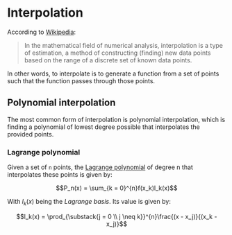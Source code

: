 # Interpolation

According to [Wikipedia](https://en.wikipedia.org/wiki/Interpolation):

> In the mathematical field of numerical analysis, interpolation is a type of
> estimation, a method of constructing (finding) new data points based on the
> range of a discrete set of known data points.

In other words, to interpolate is to generate a function from a set of points
such that the function passes through those points.

## Polynomial interpolation

The most common form of interpolation is polynomial interpolation, which is
finding a polynomial of lowest degree possible that interpolates the provided
points.

### Lagrange polynomial

Given a set of `n` points, the
[Lagrange polynomial](https://en.wikipedia.org/wiki/Lagrange_polynomial) of
degree n that interpolates these points is given by:

$$P_n(x) = \sum_{k = 0}^{n}f(x_k)l_k(x)$$

With $l_k(x)$ being the _Lagrange basis_. Its value is given by:

$$l_k(x) = \prod_{\substack{j = 0 \\ j \neq k}}^{n}\frac{(x - x_j)}{(x_k - x_j)}$$
